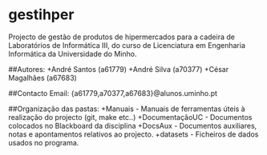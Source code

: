 # gestihper
Projecto de gestão de produtos de hipermercados para a cadeira de Laboratórios de
Informática III, do curso de Licenciatura em Engenharia Informática da Universidade
do Minho.

##Autores:
+André Santos (a61779)
+André Silva (a70377)
+César Magalhães (a67683)

##Contacto Email:
{a61779,a70377,a67683}@alunos.uminho.pt

##Organização das pastas:
+Manuais - Manuais de ferramentas úteis à realização do projecto (git, make etc..)
+DocumentaçãoUC - Documentos colocados no Blackboard da disciplina
+DocsAux - Documentos auxiliares, notas e apontamentos relativos ao projecto.
+datasets - Ficheiros de dados usados no programa.

